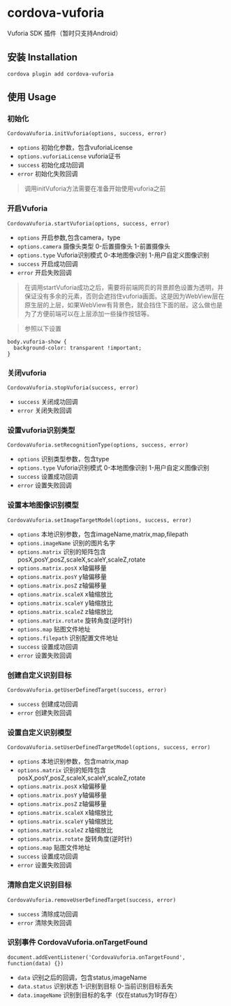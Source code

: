 # cordova-vuforia
Vuforia SDK 插件（暂时只支持Android）

## 安装 Installation
`cordova plugin add cordova-vuforia`

## 使用 Usage
### 初始化

`CordovaVuforia.initVuforia(options, success, error)`
* `options` 初始化参数，包含vuforiaLicense
* `options.vuforiaLicense` vuforia证书
* `success` 初始化成功回调
* `error` 初始化失败回调

>调用initVuforia方法需要在准备开始使用vuforia之前

### 开启Vuforia

`CordovaVuforia.startVuforia(options, success, error)`
* `options` 开启参数,包含camera，type
* `options.camera` 摄像头类型 0-后置摄像头 1-前置摄像头
* `options.type` Vuforia识别模式 0-本地图像识别 1-用户自定义图像识别
* `success` 开启成功回调
* `error` 开启失败回调
  
>在调用startVuforia成功之后，需要将前端网页的背景颜色设置为透明，并保证没有多余的元素，否则会遮挡住vuforia画面。这是因为WebView层在原生层的上层，如果WebView有背景色，就会挡住下面的层。这么做也是为了方便前端可以在上层添加一些操作按钮等。

>参照以下设置
```
body.vuforia-show {
  background-color: transparent !important;
}
```

### 关闭vuforia

`CordovaVuforia.stopVuforia(success, error)`
* `success` 关闭成功回调
* `error` 关闭失败回调

### 设置vuforia识别类型
`CordovaVuforia.setRecognitionType(options, success, error)`
* `options` 识别类型参数，包含type
* `options.type` Vuforia识别模式 0-本地图像识别 1-用户自定义图像识别
* `success` 设置成功回调
* `error` 设置失败回调

### 设置本地图像识别模型
`CordovaVuforia.setImageTargetModel(options, success, error)`
* `options` 本地识别参数，包含imageName,matrix,map,filepath
* `options.imageName` 识别的图片名字
* `options.matrix` 识别的矩阵包含 posX,posY,posZ,scaleX,scaleY,scaleZ,rotate
* `options.matrix.posX` x轴偏移量
* `options.matrix.posY` y轴偏移量
* `options.matrix.posZ` z轴偏移量
* `options.matrix.scaleX` x轴缩放比
* `options.matrix.scaleY` y轴缩放比
* `options.matrix.scaleZ` z轴缩放比
* `options.matrix.rotate` 旋转角度(逆时针)
* `options.map` 贴图文件地址
* `options.filepath` 识别配置文件地址
* `success` 设置成功回调
* `error` 设置失败回调

### 创建自定义识别目标
`CordovaVuforia.getUserDefinedTarget(success, error)`
* `success` 创建成功回调
* `error` 创建失败回调

### 设置自定义识别模型
`CordovaVuforia.setUserDefinedTargetModel(options, success, error)`
* `options` 本地识别参数，包含matrix,map
* `options.matrix` 识别的矩阵包含 posX,posY,posZ,scaleX,scaleY,scaleZ,rotate
* `options.matrix.posX` x轴偏移量
* `options.matrix.posY` y轴偏移量
* `options.matrix.posZ` z轴偏移量
* `options.matrix.scaleX` x轴缩放比
* `options.matrix.scaleY` y轴缩放比
* `options.matrix.scaleZ` z轴缩放比
* `options.matrix.rotate` 旋转角度(逆时针)
* `options.map` 贴图文件地址
* `success` 设置成功回调
* `error` 设置失败回调

### 清除自定义识别目标
`CordovaVuforia.removeUserDefinedTarget(success, error)`
* `success` 清除成功回调
* `error` 清除失败回调

### 识别事件 CordovaVuforia.onTargetFound
`document.addEventListener('CordovaVuforia.onTargetFound', function(data) {})`
* `data` 识别之后的回调，包含status,imageName
* `data.status` 识别状态 1-识别到目标 0-当前识别目标丢失
* `data.imageName` 识别到目标的名字（仅在status为1时存在）